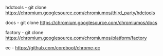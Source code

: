 hdctools - git clone https://chromium.googlesource.com/chromiumos/third_party/hdctools

docs - git clone https://chromium.googlesource.com/chromiumos/docs

factory - git clone https://chromium.googlesource.com/chromiumos/platform/factory

ec - https://github.com/coreboot/chrome-ec
